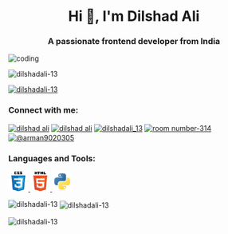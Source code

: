 <h1 align="center">Hi 👋, I'm Dilshad Ali</h1>
<h3 align="center">A passionate frontend developer from India</h3>
<img align="centre" alt="coding" width="400" src="https://i.pinimg.com/originals/ed/ec/57/edec57b70e496d6310c0ba533909acb2.gif">

<p align="left"> <img src="https://komarev.com/ghpvc/?username=dilshadali-13&label=Profile%20views&color=0e75b6&style=flat" alt="dilshadali-13" /> </p>

<p align="left"> <a href="https://github.com/ryo-ma/github-profile-trophy"><img src="https://github-profile-trophy.vercel.app/?username=dilshadali-13" alt="dilshadali-13" /></a> </p>

<h3 align="left">Connect with me:</h3>
<p align="left">
<a href="https://linkedin.com/in/dilshad ali" target="blank"><img align="center" src="https://raw.githubusercontent.com/rahuldkjain/github-profile-readme-generator/master/src/images/icons/Social/linked-in-alt.svg" alt="dilshad ali" height="30" width="40" /></a>
<a href="https://fb.com/dilshad ali" target="blank"><img align="center" src="https://raw.githubusercontent.com/rahuldkjain/github-profile-readme-generator/master/src/images/icons/Social/facebook.svg" alt="dilshad ali" height="30" width="40" /></a>
<a href="https://instagram.com/dilshadali_13" target="blank"><img align="center" src="https://raw.githubusercontent.com/rahuldkjain/github-profile-readme-generator/master/src/images/icons/Social/instagram.svg" alt="dilshadali_13" height="30" width="40" /></a>
<a href="https://www.youtube.com/c/room number-314" target="blank"><img align="center" src="https://raw.githubusercontent.com/rahuldkjain/github-profile-readme-generator/master/src/images/icons/Social/youtube.svg" alt="room number-314" height="30" width="40" /></a>
<a href="https://www.hackerrank.com/@arman9020305" target="blank"><img align="center" src="https://raw.githubusercontent.com/rahuldkjain/github-profile-readme-generator/master/src/images/icons/Social/hackerrank.svg" alt="@arman9020305" height="30" width="40" /></a>
</p>

<h3 align="left">Languages and Tools:</h3>
<p align="left"> <a href="https://www.w3schools.com/css/" target="_blank" rel="noreferrer"> <img src="https://raw.githubusercontent.com/devicons/devicon/master/icons/css3/css3-original-wordmark.svg" alt="css3" width="40" height="40"/> </a> <a href="https://www.w3.org/html/" target="_blank" rel="noreferrer"> <img src="https://raw.githubusercontent.com/devicons/devicon/master/icons/html5/html5-original-wordmark.svg" alt="html5" width="40" height="40"/> </a> <a href="https://www.python.org" target="_blank" rel="noreferrer"> <img src="https://raw.githubusercontent.com/devicons/devicon/master/icons/python/python-original.svg" alt="python" width="40" height="40"/> </a> </p>

<p><img align="left" src="https://github-readme-stats.vercel.app/api/top-langs?username=dilshadali-13&show_icons=true&locale=en&layout=compact" alt="dilshadali-13" /></p>

<p>&nbsp;<img align="center" src="https://github-readme-stats.vercel.app/api?username=dilshadali-13&show_icons=true&locale=en" alt="dilshadali-13" /></p>

<p><img align="center" src="https://github-readme-streak-stats.herokuapp.com/?user=dilshadali-13&" alt="dilshadali-13" /></p>

